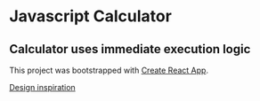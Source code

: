 # Javascript Calculator

## Calculator uses immediate execution logic

This project was bootstrapped with [Create React App](https://github.com/facebook/create-react-app).

[Design inspiration](https://uidesigndaily.com/posts/photoshop-calculator-day-319)
